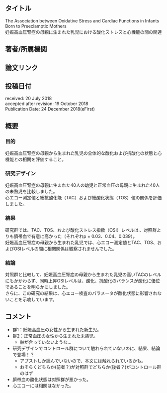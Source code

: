 ## タイトル
The Association between Oxidative Stress and Cardiac Functions in Infants Born to Preeclamptic Mothers  
妊娠高血圧腎症の母親に生まれた乳児における酸化ストレスと心機能の間の関連

## 著者/所属機関

## 論文リンク

## 投稿日付
received: 20 July 2018  
accepted after revision: 19 October 2018  
Publication Date: 24 December 2018(eFirst)

## 概要
### 目的
妊娠高血圧腎症の母親から生まれた乳児の全体的な酸化および抗酸化の状態と心機能との相関を評価すること。

### 研究デザイン
妊娠高血圧腎症の母親に生まれた40人の幼児と正常血圧の母親に生まれた40人の未熟児を比較しました。  
心エコー測定値と総抗酸化能（TAC）および総酸化状態（TOS）値の関係を評価しました。

### 結果
研究群では、TAC、TOS、および酸化ストレス指数（OSI）レベルは 、対照群よりも臍帯血で有意に高かった（それぞれp = 0.03、0.04、0.039）。  
妊娠高血圧腎症の母親から生まれた乳児では、心エコー測定値とTAC、TOS、およびOSIレベルの間に相関関係は観察されませんでした。

### 結論
対照群と比較して、妊娠高血圧腎症の母親から生まれた乳児の高いTACのレベルにもかかわらず、同時上昇OSIレベルは、酸化、抗酸化のバランスが酸化に優位であることを明らかにしました。  
さらに、この研究の結果は、心エコー検査のパラメータが酸化状態に影響されないことを示唆しています。

## コメント
* 群1：妊娠高血圧の女性から生まれた新生児。
* 群2：正常血圧の女性から生まれた未熟児。
  * 軸が合っていないような...
* 研究デザインでコントロール群について触れられていないのに、結果、結論で登場！？
  * アブストしか読んでいないので、本文には触れられているかも。
  * おそらくどちらか(前者？)が対照群でどちらか(後者？)がコントロール群のはず
* 臍帯血の酸化状態は対照群が悪かった。
* 心エコーには相関はなかった。
